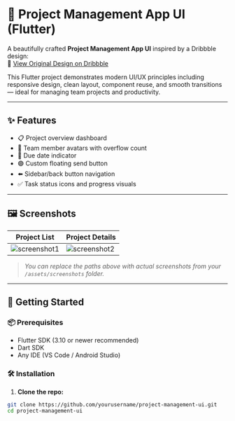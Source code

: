 # 📁 Project Management App UI (Flutter)

A beautifully crafted **Project Management App UI** inspired by a Dribbble design:  
🎨 [View Original Design on Dribbble](https://dribbble.com/shots/20887274-Project-Management-App-UI)

This Flutter project demonstrates modern UI/UX principles including responsive design, clean layout, component reuse, and smooth transitions — ideal for managing team projects and productivity.

---

## ✨ Features

- 📋 Project overview dashboard
- 👥 Team member avatars with overflow count
- 📅 Due date indicator
- 🟣 Custom floating send button
- ⬅️ Sidebar/back button navigation
- ✅ Task status icons and progress visuals

---

## 🖼️ Screenshots

| Project List | Project Details |
|--------------|-----------------|
| ![screenshot1](assets/screenshots/project_list.png) | ![screenshot2](assets/screenshots/project_detail.png) |

> _You can replace the paths above with actual screenshots from your `/assets/screenshots` folder._

---

## 🚀 Getting Started

### 📦 Prerequisites

- Flutter SDK (3.10 or newer recommended)
- Dart SDK
- Any IDE (VS Code / Android Studio)

### 🛠️ Installation

1. **Clone the repo:**

```bash
git clone https://github.com/yourusername/project-management-ui.git
cd project-management-ui
